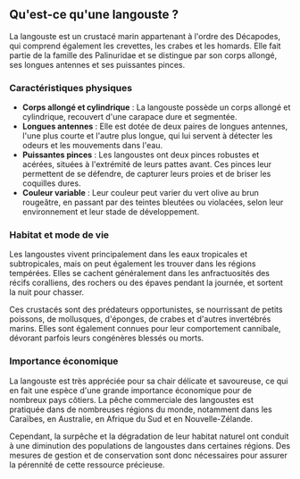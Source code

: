 ## Qu'est-ce qu'une langouste ?

La langouste est un crustacé marin appartenant à l'ordre des Décapodes, qui comprend également les crevettes, les crabes et les homards. Elle fait partie de la famille des Palinuridae et se distingue par son corps allongé, ses longues antennes et ses puissantes pinces.

### Caractéristiques physiques

- **Corps allongé et cylindrique** : La langouste possède un corps allongé et cylindrique, recouvert d'une carapace dure et segmentée.
- **Longues antennes** : Elle est dotée de deux paires de longues antennes, l'une plus courte et l'autre plus longue, qui lui servent à détecter les odeurs et les mouvements dans l'eau.
- **Puissantes pinces** : Les langoustes ont deux pinces robustes et acérées, situées à l'extrémité de leurs pattes avant. Ces pinces leur permettent de se défendre, de capturer leurs proies et de briser les coquilles dures.
- **Couleur variable** : Leur couleur peut varier du vert olive au brun rougeâtre, en passant par des teintes bleutées ou violacées, selon leur environnement et leur stade de développement.

### Habitat et mode de vie

Les langoustes vivent principalement dans les eaux tropicales et subtropicales, mais on peut également les trouver dans les régions tempérées. Elles se cachent généralement dans les anfractuosités des récifs coralliens, des rochers ou des épaves pendant la journée, et sortent la nuit pour chasser.

Ces crustacés sont des prédateurs opportunistes, se nourrissant de petits poissons, de mollusques, d'éponges, de crabes et d'autres invertébrés marins. Elles sont également connues pour leur comportement cannibale, dévorant parfois leurs congénères blessés ou morts.

### Importance économique

La langouste est très appréciée pour sa chair délicate et savoureuse, ce qui en fait une espèce d'une grande importance économique pour de nombreux pays côtiers. La pêche commerciale des langoustes est pratiquée dans de nombreuses régions du monde, notamment dans les Caraïbes, en Australie, en Afrique du Sud et en Nouvelle-Zélande.

Cependant, la surpêche et la dégradation de leur habitat naturel ont conduit à une diminution des populations de langoustes dans certaines régions. Des mesures de gestion et de conservation sont donc nécessaires pour assurer la pérennité de cette ressource précieuse.